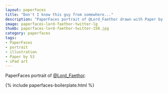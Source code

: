 ```yaml
---
layout: paperfaces
title: "Don't I know this guy from somewhere..."
description: "PaperFaces portrait of @Lord_Faethor drawn with Paper by 53 on an iPad."
image: paperfaces-lord-faethor-twitter-lg
thumb: paperfaces-lord-faethor-twitter-150.jpg
category: paperfaces
tags: 
- PaperFaces
- portrait
- illustration
- Paper by 53
- iPad art
---
```


PaperFaces portrait of [@Lord_Faethor](http://twitter.com/Lord_Faethor).

{% include paperfaces-boilerplate.html %}